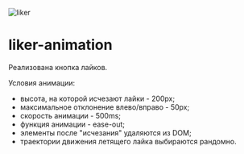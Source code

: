 ![liker](https://user-images.githubusercontent.com/111642725/231979614-dcf05c3b-7f2d-429a-871a-b58668c301e4.gif)
# liker-animation
Реализована кнопка лайков.

Условия анимации: 
- высота, на которой исчезают лайки - 200px;
- максимальное отклонение влево/вправо - 50px;
- скорость анимации - 500ms;
- функция анимации - ease-out;
- элементы после "исчезания" удаляются из DOM;
- траектории движения летящего лайка выбираются рандомно.


